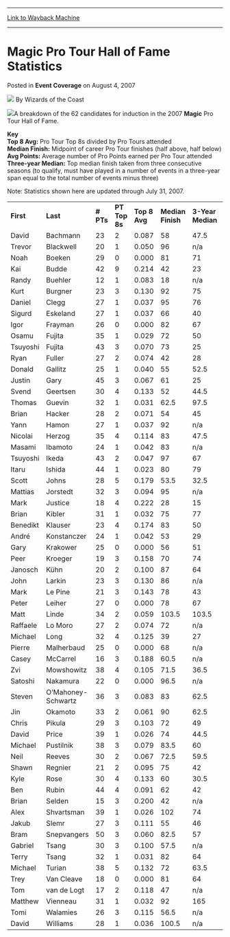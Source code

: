 
---
[Link to Wayback Machine](https://web.archive.org/web/20211028113237/https://magic.wizards.com/en/articles/archive/event-coverage/magic-pro-tour-hall-fame-statistics-2007-08-04)

[_metadata_:author]:- "Wizards of the Coast"
[_metadata_:description]:- "A breakdown of the 62 candidates for induction in the 2007 Magic Pro Tour Hall of Fame. Key Top 8 Avg: Pro Tour Top 8s divided by Pro Tours attended Median Finish: Midpoint of career Pro Tour finishes (half above, half below) Avg Points: Average number of Pro Points earned per Pro Tour attended Three-year Median: Top median finish taken from three consecutive seasons (to"
[_metadata_:generator]:- "Drupal 7 (http://drupal.org)"
[_metadata_:node]:- "573806"
[_metadata_:publish_date]:- "2007-08-04"
[_metadata_:source]:- "div-main-content"
[_metadata_:title]:- "Magic Pro Tour Hall of Fame Statistics"
[_metadata_:wayback_capture_timestamp]:- "2021-10-28 11:32:37"
[_metadata_:wayback_raw_url]:- "https://web.archive.org/web/20211028113237id_/https://magic.wizards.com/en/articles/archive/event-coverage/magic-pro-tour-hall-fame-statistics-2007-08-04"
[_metadata_:wayback_url]:- "https://magic.wizards.com/en/articles/archive/event-coverage/magic-pro-tour-hall-fame-statistics-2007-08-04"
---


Magic Pro Tour Hall of Fame Statistics
======================================



 Posted in **Event Coverage**
 on August 4, 2007 






![](https://media.magic.wizards.com/styles/auth_small/public/images/person/wizards_author.jpg)
By Wizards of the Coast












[![](https://media.magic.wizards.com/image_legacy_migration/magic/images/tournamentcenter/halloffame.jpg)](http://archive.wizards.com/Magic/Magazine/Article.aspx?x=mtgevent/hof/welcome)A breakdown of the 62 candidates for induction in the 2007 **Magic** Pro Tour Hall of Fame.


**Key**  
**Top 8 Avg:** Pro Tour Top 8s divided by Pro Tours attended  
**Median Finish:** Midpoint of career Pro Tour finishes (half above, half below)  
**Avg Points:** Average number of Pro Points earned per Pro Tour attended  
**Three-year Median:** Top median finish taken from three consecutive seasons (to qualify, must have played in a number of events in a three-year span equal to the total number of events minus three)


Note: Statistics shown here are updated through July 31, 2007.




|  |  |  |  |  |  |  |  |  |  |  |
| --- | --- | --- | --- | --- | --- | --- | --- | --- | --- | --- |
| **First** | **Last** | **# PTs** | **PT Top 8s** | **Top 8 Avg** | **Median Finish** | **3-Year Median** | **GP Top 8s** | **Career Winnings** | **Pro Points** | **Avg Points** |
| David | Bachmann | 23 | 2 | 0.087 | 58 | 47.5 | 0 | $36,900 | 109 | 4.739 |
| Trevor | Blackwell | 20 | 1 | 0.050 | 96 | n/a | 3 | $86,423 | 114 | 5.7 |
| Noah | Boeken | 29 | 0 | 0.000 | 81 | 71 | 7 | $70,855 | 134 | 4.621 |
| Kai | Budde | 42 | 9 | 0.214 | 42 | 23 | 14 | $352,620 | 475 | 11.310 |
| Randy | Buehler | 12 | 1 | 0.083 | 18 | n/a | 7 | $51,710 | 126 | 10.500 |
| Kurt | Burgner | 23 | 3 | 0.130 | 92 | 75 | 0 | $41,740 | 109 | 4.739 |
| Daniel | Clegg | 27 | 1 | 0.037 | 95 | 76 | 7 | $53,715 | 153 | 5.667 |
| Sigurd | Eskeland | 27 | 1 | 0.037 | 66 | 40 | 3 | $63,955 | 149 | 5.519 |
| Igor | Frayman | 26 | 0 | 0.000 | 82 | 67 | 1 | $24,705 | 109 | 4.192 |
| Osamu | Fujita | 35 | 1 | 0.029 | 72 | 50 | 8 | $84,915 | 193 | 5.514 |
| Tsuyoshi | Fujita | 43 | 3 | 0.070 | 73 | 25 | 12 | $167,695 | 274 | 6.372 |
| Ryan | Fuller | 27 | 2 | 0.074 | 42 | 28 | 9 | $118,430 | 186 | 6.889 |
| Donald | Gallitz | 25 | 1 | 0.040 | 55 | 52.5 | 0 | $34,125 | 117 | 4.68 |
| Justin | Gary | 45 | 3 | 0.067 | 61 | 25 | 3 | $128,815 | 251 | 5.659 |
| Svend | Geertsen | 30 | 4 | 0.133 | 52 | 44.5 | 1 | $63,955 | 163 | 5.433 |
| Thomas | Guevin | 32 | 1 | 0.031 | 62.5 | 97.5 | 0 | $41,345 | 142 | 4.438 |
| Brian | Hacker | 28 | 2 | 0.071 | 54 | 45 | 3 | $39,625 | 137 | 4.893 |
| Yann | Hamon | 27 | 1 | 0.037 | 92 | n/a | 3 | $47,910 | 115 | 4.32 |
| Nicolai | Herzog | 35 | 4 | 0.114 | 83 | 47.5 | 2 | $187,895 | 240 | 6.857 |
| Masami | Ibamoto | 24 | 1 | 0.042 | 83 | n/a | 4 | $20,345 | 104 | 4.333 |
| Tsuyoshi | Ikeda | 43 | 2 | 0.047 | 97 | 67 | 3 | $84,334 | 207 | 4.814 |
| Itaru | Ishida | 44 | 1 | 0.023 | 80 | 79 | 17 | $125,995 | 243 | 5.525 |
| Scott | Johns | 28 | 5 | 0.179 | 53.5 | 32.5 | 2 | $96,283 | 164 | 5.857 |
| Mattias | Jorstedt | 32 | 3 | 0.094 | 95 | n/a | 2 | $71,845 | 176 | 5.5 |
| Mark | Justice | 18 | 4 | 0.222 | 28 | 15 | 0 | $58,370 | 133 | 7.389 |
| Brian | Kibler | 31 | 1 | 0.032 | 75 | 77 | 8 | $72,437 | 162 | 5.226 |
| Benedikt | Klauser | 23 | 4 | 0.174 | 83 | 50 | 1 | $64,810 | 128 | 5.682 |
| André | Konstanczer | 24 | 1 | 0.042 | 53 | 29 | 2 | $29,550 | 120 | 5 |
| Gary | Krakower | 25 | 0 | 0.000 | 56 | 51 | 3 | $26,965 | 110 | 4.4 |
| Peer | Kroeger | 19 | 3 | 0.158 | 70 | 74 | 3 | $31,470 | 100 | 5.263 |
| Janosch | Kühn | 20 | 2 | 0.100 | 87 | 64 | 2 | $42,285 | 104 | 5.2 |
| John | Larkin | 23 | 3 | 0.130 | 86 | n/a | 0 | $50,645 | 120 | 5.217 |
| Mark | Le Pine | 21 | 3 | 0.143 | 78 | 43 | 2 | $48,865 | 121 | 5.762 |
| Peter | Leiher | 27 | 0 | 0.000 | 78 | 67 | 1 | $19,460 | 107 | 3.963 |
| Matt | Linde | 34 | 2 | 0.059 | 103.5 | 103.5 | 3 | $101,900 | 166 | 4.882 |
| Raffaele | Lo Moro | 27 | 2 | 0.074 | 72 | n/a | 0 | $50,255 | 129 | 4.778 |
| Michael | Long | 32 | 4 | 0.125 | 39 | 27 | 4 | $102,669 | 191 | 5.969 |
| Pierre | Malherbaud | 25 | 0 | 0.000 | 68 | n/a | 2 | $53,795 | 116 | 4.640 |
| Casey | McCarrel | 16 | 3 | 0.188 | 60.5 | n/a | 3 | $53,130 | 122 | 7.625 |
| Zvi | Mowshowitz | 38 | 4 | 0.105 | 71.5 | 36.5 | 8 | $141,460 | 236 | 6.211 |
| Satoshi | Nakamura | 22 | 0 | 0.000 | 96.5 | n/a | 7 | $26,553 | 100 | 4.545 |
| Steven | O’Mahoney-Schwartz | 36 | 3 | 0.083 | 83 | 62.5 | 10 | $88,352 | 228 | 6.514 |
| Jin | Okamoto | 33 | 2 | 0.061 | 90 | 62.5 | 4 | $112,573 | 175 | 5.303 |
| Chris | Pikula | 29 | 3 | 0.103 | 72 | 49 | 4 | $39,910 | 133 | 4.586 |
| David | Price | 39 | 1 | 0.026 | 74 | 44.5 | 3 | $42,272 | 163 | 4.179 |
| Michael | Pustilnik | 38 | 3 | 0.079 | 83.5 | 60 | 7 | $100,475 | 208 | 5.474 |
| Neil | Reeves | 30 | 2 | 0.067 | 72.5 | 59.5 | 2 | $72,503 | 134 | 4.345 |
| Shawn | Regnier | 21 | 2 | 0.095 | 75 | 42 | 0 | $22,160 | 101 | 4.81 |
| Kyle | Rose | 30 | 4 | 0.133 | 60 | 30.5 | 2 | $117,465 | 176 | 5.867 |
| Ben | Rubin | 44 | 4 | 0.091 | 62 | 42 | 6 | $159,015 | 274 | 6.227 |
| Brian | Selden | 15 | 3 | 0.200 | 42 | n/a | 0 | $58,105 | 105 | 7.000 |
| Alex | Shvartsman | 39 | 1 | 0.026 | 102 | 74 | 21 | $90,735 | 232 | 5.949 |
| Jakub | Slemr | 27 | 3 | 0.111 | 55 | 46 | 4 | $90,772 | 162 | 6 |
| Bram | Snepvangers | 50 | 3 | 0.060 | 82.5 | 57 | 7 | $87,140 | 248 | 4.8 |
| Gabriel | Tsang | 30 | 3 | 0.100 | 57.5 | n/a | 2 | $66,905 | 155 | 5.167 |
| Terry | Tsang | 32 | 1 | 0.031 | 82 | 64 | 0 | $25,993 | 122 | 3.813 |
| Michael | Turian | 38 | 5 | 0.132 | 72 | 63.5 | 6 | $118,053 | 234 | 6.158 |
| Trey | Van Cleave | 18 | 0 | 0.000 | 81 | 64 | 7 | $29,800 | 100 | 5.556 |
| Tom | van de Logt | 17 | 2 | 0.118 | 47 | n/a | 4 | $71,382 | 122 | 7.176 |
| Matthew | Vienneau | 31 | 1 | 0.032 | 92 | 165 | 4 | $24,960 | 125 | 4.067 |
| Tomi | Walamies | 26 | 3 | 0.115 | 56.5 | n/a | 1 | $116,610 | 168 | 6.462 |
| David | Williams | 28 | 1 | 0.036 | 100.5 | n/a | 8 | $44,757 | 144 | 5.14 |







